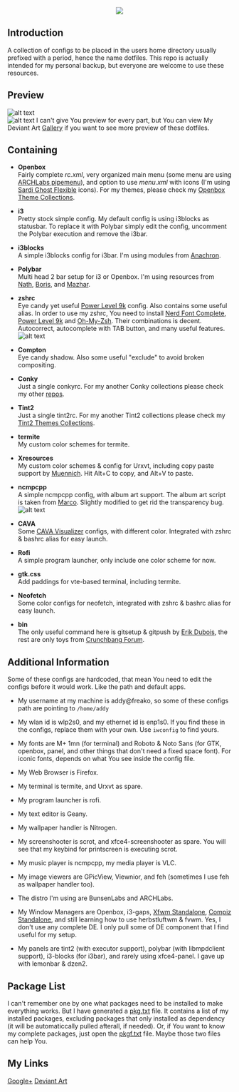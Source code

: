 <p align="center">
<a name="top" href="https://github.com/addy-dclxvi/Ultimate-Dotfiles/"><img src="https://raw.githubusercontent.com/addy-dclxvi/Ultimate-Dotfiles/master/logo.png"></a>
</p>

## Introduction
A collection of configs to be placed in the users home directory usually prefixed with a period, hence the name dotfiles.
This repo is actually intended for my personal backup, but everyone are welcome to use these resources.

## Preview
![alt text](https://raw.githubusercontent.com/addy-dclxvi/Ultimate-Dotfiles/master/preview.jpg) <br />
![alt text](https://raw.githubusercontent.com/addy-dclxvi/Ultimate-Dotfiles/master/preview2.jpg)
I can't give You preview for every part, but You can view My Deviant Art [Gallery](http://addy-dclxvi.deviantart.com/gallery/) if you want to see more preview of these dotfiles.

## Containing

- **Openbox** <br /> Fairly complete *rc.xml*, very organized main menu (some menu are using [ARCHLabs pipemenu](https://aur.archlinux.org/packages/archlabs-pipemenus-git)), and option to use *menu.xml* with icons (I'm using [Sardi Ghost Flexible](https://aur.archlinux.org/packages/sardi-icons) icons).
For my themes, please check my [Openbox Theme Collections](https://github.com/addy-dclxvi/Openbox-Theme-Collections).

- **i3** <br /> Pretty stock simple config. My default config is using i3blocks as statusbar. To replace it with Polybar simply edit the config, uncomment the Polybar execution and remove the i3bar.

- **i3blocks** <br /> A simple i3blocks config for i3bar. I'm using modules from [Anachron](https://github.com/Anachron/i3blocks).

- **Polybar** <br /> Multi head 2 bar setup for i3 or Openbox. I'm using resources from [Nath](https://github.com/natemaia), [Boris](https://github.com/appath), and [Mazhar](https://github.com/m47h4r).
  
- **zshrc** <br /> Eye candy yet useful [Power Level 9k](https://github.com/bhilburn/powerlevel9k) config. Also contains some useful alias.
In order to use my zshrc, You need to install [Nerd Font Complete](https://aur.archlinux.org/packages/nerd-fonts-complete), [Power Level 9k](https://aur.archlinux.org/packages/zsh-theme-powerlevel9k-git) and [Oh-My-Zsh](https://aur.archlinux.org/packages/oh-my-zsh-git).
Their combinations is decent. Autocorrect, autocomplete with TAB button, and many useful features. <br />
![alt text](https://raw.githubusercontent.com/addy-dclxvi/Ultimate-Dotfiles/master/powerlevel9k.gif)
  
- **Compton** <br /> Eye candy shadow. Also some useful "exclude" to avoid broken compositing.

- **Conky** <br /> Just a single conkyrc. For my another Conky collections please check my other [repos](https://github.com/addy-dclxvi?tab=repositories).

- **Tint2** <br /> Just a single tint2rc. For my another Tint2 collections please check my [Tint2 Themes Collections](https://github.com/addy-dclxvi/Tint2-Theme-Collections).

- **termite** <br /> My custom color schemes for termite.

- **Xresources** <br /> My custom color schemes & config for Urxvt, including copy paste support by [Muennich](https://github.com/muennich/urxvt-perls). Hit Alt+C to copy, and Alt+V to paste.

- **ncmpcpp** <br /> A simple ncmpcpp config, with album art support. The album art script is taken from [Marco](https://marcocheung.wordpress.com/). Slightly modified to get rid the transparency bug. <br />
![alt text](https://raw.githubusercontent.com/addy-dclxvi/Ultimate-Dotfiles/master/ncmpcpp.gif)

- **CAVA** <br /> Some [CAVA Visualizer](https://aur.archlinux.org/packages/cava) configs, with different color. Integrated with zshrc & bashrc alias for easy launch. 

- **Rofi** <br /> A simple program launcher, only include one color scheme for now.

- **gtk.css** <br /> Add paddings for vte-based terminal, including termite.

- **Neofetch** <br /> Some color configs for neofetch, integrated with zshrc & bashrc alias for easy launch.

- **bin** <br /> The only useful command here is gitsetup & gitpush by [Erik Dubois](http://erikdubois.be/quick-easy-way-set-personal-github-repository),
the rest are only toys from [Crunchbang Forum](https://crunchbang.org/forums/viewtopic.php?id=13645).

## Additional Information
Some of these configs are hardcoded, that mean You need to edit the configs before it would work. Like the path and default apps.
- My username at my machine is addy@freako, so some of these configs path are pointing to ```/home/addy``` 

- My wlan id is wlp2s0, and my ethernet id is enp1s0. If you find these in the configs, replace them with your own. Use ```iwconfig``` to find yours. 

- My fonts are M+ 1mn (for terminal) and Roboto & Noto Sans (for GTK, openbox, panel, and other things that don't need a fixed space font). For iconic fonts, depends on what You see inside the config file. 

- My Web Browser is Firefox.

- My terminal is termite, and Urxvt as spare.

- My program launcher is rofi.

- My text editor is Geany.

- My wallpaper handler is Nitrogen.

- My screenshooter is scrot, and xfce4-screenshooter as spare. You will see that my keybind for printscreen is executing scrot.

- My music player is ncmpcpp, my media player is VLC.

- My image viewers are GPicView, Viewnior, and feh (sometimes I use feh as wallpaper handler too).

- The distro I'm using are BunsenLabs and ARCHLabs.

- My Window Managers are Openbox, i3-gaps, [Xfwm Standalone](https://github.com/addy-dclxvi/xfwm4-standalone), [Compiz Standalone](https://github.com/addy-dclxvi/compiz-standalone), and still learning how to use herbstluftwm & fvwm.
Yes, I don't use any complete DE. I only pull some of DE component that I find useful for my setup.

- My panels are tint2 (with executor support), polybar (with libmpdclient support), i3-blocks (for i3bar), and rarely using xfce4-panel. I gave up with lemonbar & dzen2.

## Package List
I can't remember one by one what packages need to be installed to make everything works.
But I have generated a [pkg.txt](https://github.com/addy-dclxvi/Ultimate-Dotfiles/blob/master/pkg.txt) file. It contains a list of my installed packages, excluding packages that only installed as dependency (it will be automaticcally pulled afterall, if needed).
Or, if You want to know my complete packages, just open the [pkgf.txt](https://github.com/addy-dclxvi/Ultimate-Dotfiles/blob/master/pkgf.txt) file. Maybe those two files can help You.

## My Links
[Google+](https://plus.google.com/+AdhiPambudi)
[Deviant Art](http://addy-dclxvi.deviantart.com/)
